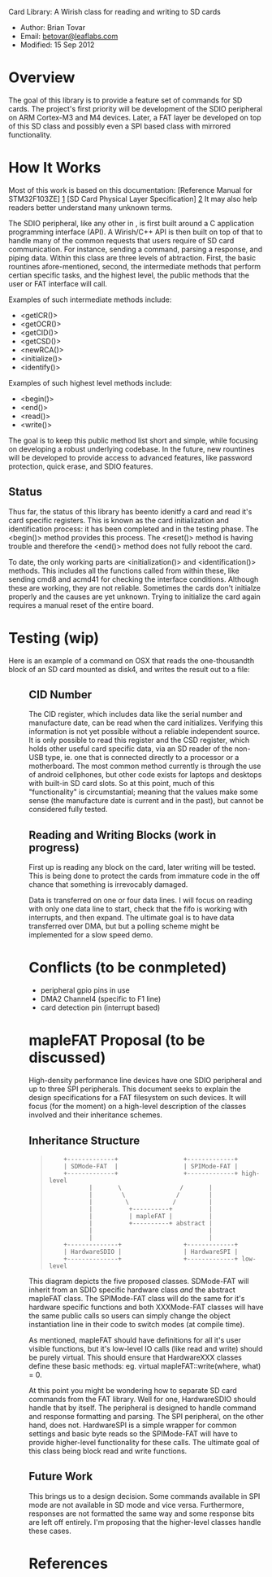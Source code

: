 Card Library: A Wirish class for reading and writing to SD cards

* Author: Brian Tovar
* Email: betovar@leaflabs.com
* Modified: 15 Sep 2012

Overview
========

The goal of this library is to provide a feature set of commands for SD cards. 
The project's first priority will be development of the SDIO peripheral on ARM
Cortex-M3 and M4 devices. Later, a FAT layer be developed on top of this SD 
class and possibly even a SPI based class with mirrored functionality.


How It Works
============

Most of this work is based on this documentation:
[Reference Manual for STM32F103ZE] [1]
[SD Card Physical Layer Specification] [2]
It may also help readers better understand many unknown terms.

The SDIO peripheral, like any other in <libmaple>, is first built around a C
 application programming interface (API). A Wirish/C++ API is then built on 
 top of that to handle many of the common requests that users require of SD 
 card communication. For instance, sending a command, parsing a response, and 
 piping data. Within this class are three levels of abtraction. First, the 
 basic rountines afore-mentioned, second, the intermediate methods that 
 perform certian specific tasks, and the highest level, the public methods 
 that the user or FAT interface will call.

Examples of such intermediate methods include:

* <getICR()>
* <getOCR()>
* <getCID()>
* <getCSD()>
* <newRCA()>
* <initialize()>
* <identify()>

Examples of such highest level methods include:

* <begin()>
* <end()>
* <read()>
* <write()>

The goal is to keep this public method list short and simple, while focusing 
on developing a robust underlying codebase. In the future, new rountines will 
be developed to provide access to advanced features, like password protection, 
quick erase, and SDIO features.


Status
------

Thus far, the status of this library has beento idenitfy a card and read it's 
card specific registers. This is known as the card initialization and 
identification process: it has been completed and in the testing phase. 
The <begin()> method provides this process. The <reset()> method is having 
trouble and therefore the <end()> method does not fully reboot the card.

To date, the only working parts are <initialization()> and <identification()> 
methods. This includes all the functions called from within these, like 
sending cmd8 and acmd41 for checking the interface conditions. Although these 
are working, they are not reliable. Sometimes the cards don't initialze 
properly and the causes are yet unknown. Trying to initialize the card again 
requires a manual reset of the entire board.


Testing (wip)
=======

Here is an example of a command on OSX that reads the one-thousandth block of 
an SD card mounted as disk4, and writes the result out to a file:

<dd if=/dev/disk4 of=test.bin bs=512 count=1 iseek=1000>

CID Number
----------

The CID register, which includes data like the serial number and manufacture 
date, can be read when the card initializes. Verifying this information is not 
yet possible without a reliable independent source. It is only possible to 
read this register and the CSD register, which holds other useful card 
specific data, via an SD reader of the non-USB type, ie. one that is connected 
directly to a processor or a motherboard. The most common method currently is 
through the use of android cellphones, but other code exists for laptops and 
desktops with built-in SD card slots. So at this point, much of this 
"functionality" is circumstantial; meaning that the values make some sense 
(the manufacture date is current and in the past), but cannot be considered 
fully tested.


Reading and Writing Blocks (work in progress)
--------------------------

First up is reading any block on the card, later writing will be tested. This 
is being done to protect the cards from immature code in the off chance that 
something is irrevocably damaged. 

Data is transferred on one or four data lines. I will focus on reading with 
only one data line to start, check that the fifo is working with interrupts, 
and then expand. The ultimate goal is to have data transferred over DMA, but 
but a polling scheme might be implemented for a slow speed demo.



Conflicts (to be conmpleted)
=========

* peripheral gpio pins in use
* DMA2 Channel4 (specific to F1 line)
* card detection pin (interrupt based)


mapleFAT Proposal (to be discussed)
=================

High-density performance line devices have one SDIO peripheral and up to three
SPI peripherals. This document seeks to explain the design specifications for 
a FAT filesystem on such devices. It will focus (for the moment) on a 
high-level description of the classes involved and their inheritance schemes.

Inheritance Structure
---------------------

>         +-------------+                  +-------------+
>         | SDMode-FAT  |                  | SPIMode-FAT |
>         +-------------+                  +-------------+ high-level
>                |       \                /       |
>                |        \              /        |
>                |         \            /         |
>                |          +----------+          |
>                |          | mapleFAT |          |
>                |          +----------+ abstract |
>                |                                |
>                |                                |
>         +--------------+                 +-------------+
>         | HardwareSDIO |                 | HardwareSPI |
>         +--------------+                 +-------------+ low-level

This diagram depicts the five proposed classes. SDMode-FAT will inherit from
an SDIO specific hardware class _and_ the abstract mapleFAT class. The 
SPIMode-FAT class will do the same for it's hardware specific functions and 
both XXXMode-FAT classes will have the same public calls so users can simply 
change the object instantiation line in their code to switch modes (at compile 
time).

As mentioned, mapleFAT should have definitions for all it's user visible 
functions, but it's low-level IO calls (like read and write) should be purely 
virtual. This should ensure that HardwareXXX classes define these basic 
methods: eg. virtual mapleFAT::write(where, what) = 0.

At this point you might be wondering how to separate SD card commands from the 
FAT library. Well for one, HardwareSDIO should handle that by itself. The 
peripheral is designed to handle command and response formatting and parsing.
The SPI peripheral, on the other hand, does not. HardwareSPI is a simple 
wrapper for common settings and basic byte reads so the SPIMode-FAT will have 
to provide higher-level functionality for these calls. The ultimate goal of 
this class being block read and write functions.


Future Work
-----------

This brings us to a design decision. Some commands available in SPI mode are 
not available in SD mode and vice versa. Furthermore, responses are not 
formatted the same way and some response bits are left off entirely. I'm 
proposing that the higher-level classes handle these cases.


References
==========

[1]: <http://www.st.com/internet/com/TECHNICAL_RESOURCES/TECHNICAL_LITERATURE/REFERENCE_MANUAL/CD00171190.pdf>

[2]: <https://www.sdcard.org/downloads/pls/simplified_specs/Part_1_Physical_Layer_Simplified_Specification_Ver_3.01_Final_100518.pdf>